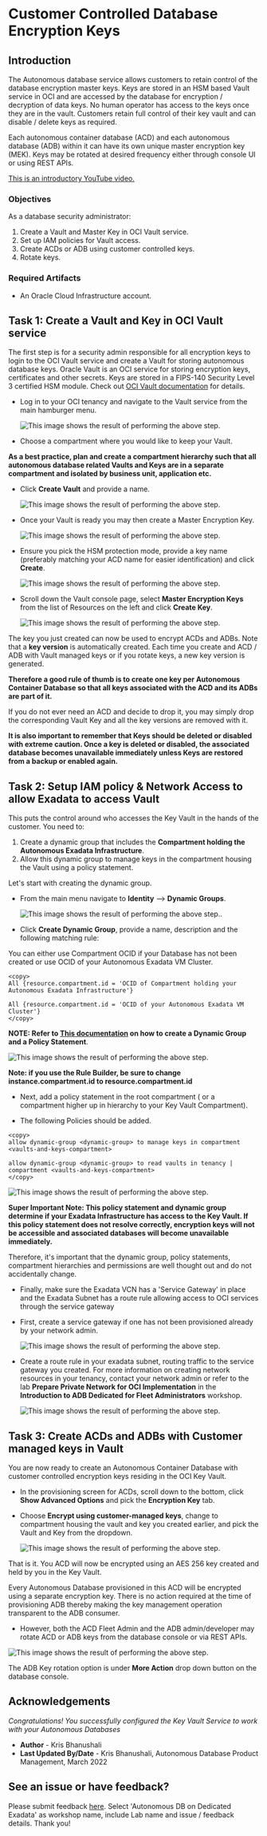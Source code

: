 # Customer Controlled Database Encryption Keys

## Introduction
The Autonomous database service allows customers to retain control of the database encryption master keys. Keys are stored in an HSM based Vault service in OCI and are accessed by the database for encryption / decryption of data keys. No human operator has access to the keys once they are in the vault. Customers retain full control of their key vault and can disable / delete keys as required.

Each autonomous container database (ACD) and each autonomous database (ADB) within it can have its own unique master encryption key (MEK). Keys may be rotated at desired frequency either through console UI or using REST APIs.

[This is an introductory YouTube video.](youtube:JoAJ7lAgdkA)

### Objectives

As a database security administrator:
1. Create a Vault and Master Key in OCI Vault service.
2. Set up IAM policies for Vault access.
3. Create ACDs or ADB using customer controlled keys.
4. Rotate keys.

### Required Artifacts

- An Oracle Cloud Infrastructure account.

## Task 1: Create a Vault and Key in OCI Vault service

The first step is for a security admin responsible for all encryption keys to login to the OCI Vault service and create a Vault for storing autonomous database keys. Oracle Vault is an OCI service for storing encryption keys, certificates and other secrets. Keys are stored in a FIPS-140 Security Level 3 certified HSM module. Check out [OCI Vault documentation](https://docs.cloud.oracle.com/en-us/iaas/Content/KeyManagement/Concepts/keyoverview.htm) for details.

- Log in to your OCI tenancy and navigate to the Vault service from the main hamburger menu.

    ![This image shows the result of performing the above step.](./images/vault1.png)

- Choose a compartment where you would like to keep your Vault.

**As a best practice, plan and create a compartment hierarchy such that all autonomous database related Vaults and Keys are in a separate compartment and isolated by business unit, application etc.**

- Click **Create Vault** and provide a name.

    ![This image shows the result of performing the above step.](./images/vault2.png)

- Once your Vault is ready you may then create a Master Encryption Key.

    ![This image shows the result of performing the above step.](./images/vault3.png)

- Ensure you pick the HSM protection mode, provide a key name (preferably matching your ACD name for easier identification) and click **Create**.

    ![This image shows the result of performing the above step.](./images/pick_hsm.png)

- Scroll down the Vault console page, select **Master Encryption Keys** from the list of Resources on the left and click **Create Key**.

    ![This image shows the result of performing the above step.](./images/vault3.png)

The key you just created can now be used to encrypt ACDs and ADBs. Note that a **key version** is automatically created. Each time you create and ACD / ADB with Vault managed keys or if you rotate keys, a new key version is generated.

**Therefore a good rule of thumb is to create one key per Autonomous Container Database so that all keys associated with the ACD and its ADBs are part of it.**

If you do not ever need an ACD and decide to drop it, you may simply drop the corresponding Vault Key and all the key versions are removed with it.

**It is also important to remember that Keys should be deleted or disabled with extreme caution. Once a key is deleted or disabled, the associated database becomes unavailable immediately unless Keys are restored from a backup or enabled again.**

## Task 2: Setup IAM policy & Network Access to allow Exadata to access Vault

This puts the control around who accesses the Key Vault in the hands of the customer. You need to:

1. Create a dynamic group that includes the **Compartment holding the Autonomous Exadata Infrastructure**.
2. Allow this dynamic group to manage keys in the compartment housing the Vault using a policy statement.

Let's start with creating the dynamic group.

- From the main menu navigate to **Identity** --> **Dynamic Groups**.

    ![This image shows the result of performing the above step.](./images/dynamic.png).

- Click **Create Dynamic Group**, provide a name, description and the following matching rule:

You can either use Compartment OCID if your Database has not been created or use OCID of your Autonomous Exadata VM Cluster.

````
<copy>
All {resource.compartment.id = 'OCID of Compartment holding your Autonomous Exadata Infrastructure'}

All {resource.compartment.id = 'OCID of your Autonomous Exadata VM Cluster'}
</copy>
````

**NOTE: Refer to [This documentation](https://docs.oracle.com/en/cloud/paas/autonomous-database/zbcsk/#ZBCSK-GUID-72832A44-420B-404C-86E9-7C95FD3E2A68) on how to create a Dynamic Group and a Policy Statement**.


![This image shows the result of performing the above step.](./images/dynamic2.png)

**Note: if you use the Rule Builder, be sure to change instance.compartment.id to resource.compartment.id**

- Next, add a policy statement in the root compartment ( or a compartment higher up in hierarchy to your Key Vault Compartment).

- The following Policies should be added. 
````
<copy>
allow dynamic-group <dynamic-group> to manage keys in compartment <vaults-and-keys-compartment>

allow dynamic-group <dynamic-group> to read vaults in tenancy | compartment <vaults-and-keys-compartment>
</copy>
````

![This image shows the result of performing the above step.](./images/policy.png)

**Super Important Note: This policy statement and dynamic group determine if your Exadata Infrastructure has access to the Key Vault. If this policy statement does not resolve correctly, encryption keys will not be accessible and associated databases will become unavailable immediately.**

Therefore, it's important that the dynamic group, policy statements, compartment hierarchies and permissions are well thought out and do not accidentally change.

- Finally, make sure the Exadata VCN has a 'Service Gateway' in place and the Exadata Subnet has a route rule allowing access to OCI services through the service gateway

- First, create a service gateway if one has not been provisioned already by your network admin.

    ![This image shows the result of performing the above step.](./images/gateway.png)

- Create a route rule in your exadata subnet, routing traffic to the service gateway you created. For more information on creating network resources in your tenancy, contact your network admin or refer to the lab **Prepare Private Network for OCI Implementation** in the **Introduction to ADB Dedicated for Fleet Administrators** workshop.

    ![This image shows the result of performing the above step.](./images/routeRule.png)

## Task 3: Create ACDs and ADBs with Customer managed keys in Vault

You are now ready to create an Autonomous Container Database with customer controlled encryption keys residing in the OCI Key Vault.

- In the provisioning screen for ACDs, scroll down to the bottom, click **Show Advanced Options** and pick the **Encryption Key** tab.

- Choose **Encrypt using customer-managed keys**, change to compartment housing the vault and key you created earlier, and pick the Vault and Key from the dropdown.

    ![This image shows the result of performing the above step.](./images/create-acd.png)

That is it. You ACD will now be encrypted using an AES 256 key created and held by you in the Key Vault.

Every Autonomous Database provisioned in this ACD will be encrypted using a separate encryption key. There is no action required at the time of provisioning ADB thereby making the key management operation transparent to the ADB consumer.

- However, both the ACD Fleet Admin and the ADB admin/developer may rotate ACD or ADB keys from the database console or via REST APIs.

![This image shows the result of performing the above step.](./images/rotate-ACD.png)

The ADB Key rotation option is under **More Action** drop down button on the database console.

## Acknowledgements
*Congratulations! You successfully configured the Key Vault Service to work with your Autonomous Databases*

- **Author** - Kris Bhanushali
- **Last Updated By/Date** -  Kris Bhanushali, Autonomous Database Product Management, March 2022

## See an issue or have feedback?  
Please submit feedback [here](https://apexapps.oracle.com/pls/apex/f?p=133:1:::::P1_FEEDBACK:1).   Select 'Autonomous DB on Dedicated Exadata' as workshop name, include Lab name and issue / feedback details. Thank you!
